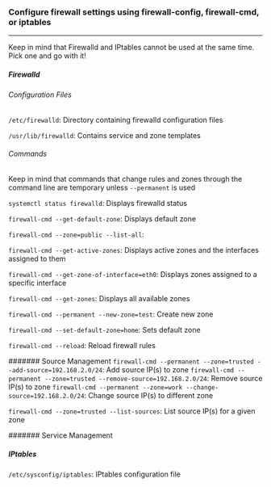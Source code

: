 ### Configure firewall settings using firewall-config, firewall-cmd, or iptables
---

Keep in mind that Firewalld and IPtables cannot be used at the same time.  Pick one and go with it!

##### Firewalld
###### Configuration Files
`/etc/firewalld`: Directory containing firewalld configuration files

`/usr/lib/firewalld`: Contains service and zone templates

###### Commands
Keep in mind that commands that change rules and zones through the command line are temporary unless `--permanent` is used

`systemctl status firewalld`: Displays firewalld status

`firewall-cmd --get-default-zone`: Displays default zone

`firewall-cmd --zone=public --list-all`: 

`firewall-cmd --get-active-zones`: Displays active zones and the interfaces assigned to them

`firewall-cmd --get-zone-of-interface=eth0`: Displays zones assigned to a specific interface

`firewall-cmd --get-zones`: Displays all available zones

`firewall-cmd --permanent --new-zone=test`: Create new zone

`firewall-cmd --set-default-zone=home`: Sets default zone

`firewall-cmd --reload`: Reload firewall rules

####### Source Management
`firewall-cmd --permanent --zone=trusted --add-source=192.168.2.0/24`: Add source IP(s) to zone
`firewall-cmd --permanent --zone=trusted --remove-source=192.168.2.0/24`: Remove source IP(s) to zone
`firewall-cmd --permanent --zone=work --change-source=192.168.2.0/24`: Change source IP(s) to different zone

`firewall-cmd --zone=trusted --list-sources`: List source IP(s) for a given zone

####### Service Management

##### IPtables
`/etc/sysconfig/iptables`: IPtables configuration file
